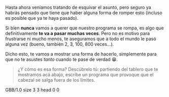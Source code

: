 Hasta ahora veníamos tratando de esquivar el asunto, pero seguro ya habrás pensado que tiene que haber alguna forma de romper esto (incluso es posible que ya te haya pasado).

Si bien **nunca** vamos a querer que nuestro programa se rompa, es algo que definitivamente **te va a pasar muchas veces**. Pero no es motivo para frustrarse ni mucho menos, te aseguramos que a todo el mundo le pasó alguna vez (bueno, también 2, 3, 100, 800 veces...).

Dicho esto, te vamos a mostrar una forma de hacerlo, simplemente para que no te asustes _tanto_ cuando te pase de verdad :grin:.

> ¿Y cómo es esa forma? Descúbrelo tú: partiendo del tablero que te mostramos acá abajo, escribe un programa que provoque que el cabezal se salga fuera de los límites.

<gs-board> GBB/1.0 size 3 3 head 0 0 </gs-board>